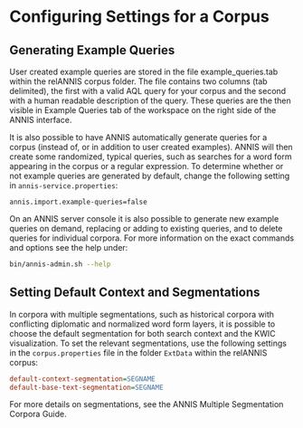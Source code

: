 # Configuring Settings for a Corpus

## Generating Example Queries

User created example queries are stored in the file example_queries.tab within the
relANNIS corpus folder. The file contains two columns (tab delimited), the first with a
valid AQL query for your corpus and the second with a human readable description of
the query. These queries are the then visible in Example Queries tab of the workspace
on the right side of the ANNIS interface.

It is also possible to have ANNIS automatically generate queries for a corpus (instead
of, or in addition to user created examples). ANNIS will then create some randomized,
typical queries, such as searches for a word form appearing in the corpus or a regular
expression. To determine whether or not example queries are generated by default,
change the following setting in `annis-service.properties`:

~~~inis
annis.import.example-queries=false
~~~

On an ANNIS server console it is also possible to generate new example queries on
demand, replacing or adding to existing queries, and to delete queries for individual
corpora. For more information on the exact commands and options see the help under:

~~~bash
bin/annis-admin.sh --help
~~~

## Setting Default Context and Segmentations

In corpora with multiple segmentations, such as historical corpora with conflicting
diplomatic and normalized word form layers, it is possible to choose the default
segmentation for both search context and the KWIC visualization. To set the relevant
segmentations, use the following settings in the `corpus.properties` file in the folder
`ExtData` within the relANNIS corpus:

~~~ini
default-context-segmentation=SEGNAME
default-base-text-segmentation=SEGNAME
~~~

For more details on segmentations, see the ANNIS Multiple Segmentation Corpora
Guide.
